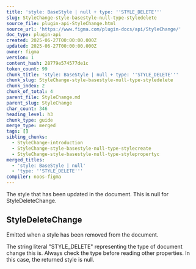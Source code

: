 ```yaml
---
title: 'style: BaseStyle | null + type: ''STYLE_DELETE'''
slug: StyleChange-style-basestyle-null-type-styledelete
source_file: plugin-api-StyleChange.html
source_url: 'https://www.figma.com/plugin-docs/api/StyleChange/'
doc_type: plugin-api
created: 2025-06-27T00:00:00.000Z
updated: 2025-06-27T00:00:00.000Z
owner: figma
version: 1
content_hash: 28779e574577de1c
token_count: 99
chunk_title: 'style: BaseStyle | null + type: ''STYLE_DELETE'''
chunk_slug: StyleChange-style-basestyle-null-type-styledelete
chunk_index: 2
chunk_of_total: 4
parent_file: StyleChange.md
parent_slug: StyleChange
char_count: 346
heading_level: h3
chunk_type: guide
merge_type: merged
tags: []
sibling_chunks:
  - StyleChange-introduction
  - StyleChange-style-basestyle-null-type-stylecreate
  - StyleChange-style-basestyle-null-type-stylepropertyc
merged_titles:
  - 'style: BaseStyle | null'
  - 'type: ''STYLE_DELETE'''
compiler: noos-figma
---
```


The style that has been updated in the document. This is null for StyleDeleteChange.

## StyleDeleteChange

Emitted when a style has been removed from the document.

The string literal "STYLE_DELETE" representing the type of document change this is. Always check the type before reading other properties. In this case, the returned style is null.
